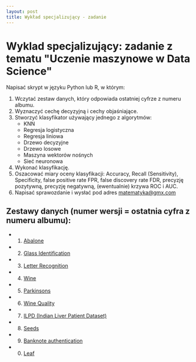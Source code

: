 ```yaml
---
layout: post
title: Wykład specjalizujący - zadanie
---
```


# Wyklad specjalizujący: zadanie z tematu "Uczenie maszynowe w Data Science"

Napisać skrypt w języku Python lub R, w którym:
1. Wczytać zestaw danych, który odpowiada ostatniej cyfrze z numeru albumu.
2. Wyznaczyć cechę decyzyjną i cechy objaśniające.
3. Stworzyć klasyfikator używający jednego z algorytmów: 
    - KNN
    - Regresja logistyczna
    - Regresja liniowa
    - Drzewo decyzyjne
    - Drzewo losowe
    - Maszyna wektorów nośnych
    - Sieć neuronowa
4. Wykonać klasyfikację.
5. Oszacować miary oceny klasyfikacji: Accuracy, Recall (Sensitivity), Specificity, false positive rate FPR, false discovery rate FDR, precyzję pozytywną, precyzję negatywną, (ewentualnie) krzywa ROC i AUC.
6. Napisać sprawozdanie i wysłać pod adres matematyka@gmx.com

##  Zestawy danych (numer wersji = ostatnia cyfra z numeru albumu): 


- 1. [Abalone](http://archive.ics.uci.edu/ml/datasets/Abalone)  
- 2. [Glass Identification](http://archive.ics.uci.edu/ml/datasets/Glass+Identification)
- 3. [Letter Recognition](http://archive.ics.uci.edu/ml/datasets/Letter+Recognition)
- 4. [Wine](http://archive.ics.uci.edu/ml/datasets/Wine)
- 5. [Parkinsons](http://archive.ics.uci.edu/ml/datasets/Parkinsons)
- 6. [Wine Quality](http://archive.ics.uci.edu/ml/datasets/Wine+Quality)
- 7. [ILPD (Indian Liver Patient Dataset)](http://archive.ics.uci.edu/ml/datasets/ILPD+%28Indian+Liver+Patient+Dataset%29)
- 8. [Seeds](http://archive.ics.uci.edu/ml/datasets/seeds)
- 9. [Banknote authentication](http://archive.ics.uci.edu/ml/datasets/banknote+authentication)
- 0. [Leaf](http://archive.ics.uci.edu/ml/datasets/Leaf)

